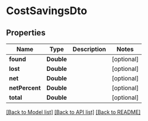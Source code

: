 # CostSavingsDto

## Properties
Name | Type | Description | Notes
------------ | ------------- | ------------- | -------------
**found** | **Double** |  | [optional] 
**lost** | **Double** |  | [optional] 
**net** | **Double** |  | [optional] 
**netPercent** | **Double** |  | [optional] 
**total** | **Double** |  | [optional] 

[[Back to Model list]](../README.md#documentation-for-models) [[Back to API list]](../README.md#documentation-for-api-endpoints) [[Back to README]](../README.md)



